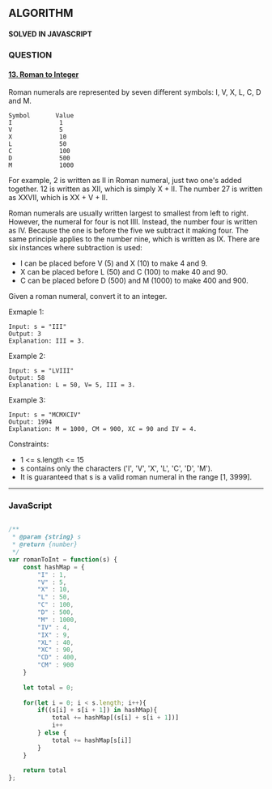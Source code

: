 ## ALGORITHM

#### SOLVED IN JAVASCRIPT 
### QUESTION

#### [13. Roman to Integer](https://leetcode.com/problems/roman-to-integer/)

Roman numerals are represented by seven different symbols: I, V, X, L, C, D and M.

```
Symbol       Value
I             1
V             5
X             10
L             50
C             100
D             500
M             1000
```

For example, 2 is written as II in Roman numeral, just two one's added together. 12 is written as XII, which is simply X + II. The number 27 is written as XXVII, which is XX + V + II.

Roman numerals are usually written largest to smallest from left to right. However, the numeral for four is not IIII. Instead, the number four is written as IV. Because the one is before the five we subtract it making four. The same principle applies to the number nine, which is written as IX. There are six instances where subtraction is used:

* I can be placed before V (5) and X (10) to make 4 and 9. 
* X can be placed before L (50) and C (100) to make 40 and 90. 
* C can be placed before D (500) and M (1000) to make 400 and 900.

Given a roman numeral, convert it to an integer.

Exmaple 1:

```
Input: s = "III"
Output: 3
Explanation: III = 3.
```

Example 2:

```
Input: s = "LVIII"
Output: 58
Explanation: L = 50, V= 5, III = 3.
```

Example 3:

```
Input: s = "MCMXCIV"
Output: 1994
Explanation: M = 1000, CM = 900, XC = 90 and IV = 4.
```


Constraints:

* 1 <= s.length <= 15
* s contains only the characters ('I', 'V', 'X', 'L', 'C', 'D', 'M').
* It is guaranteed that s is a valid roman numeral in the range [1, 3999].

-----

### JavaScript

```js

/**
 * @param {string} s
 * @return {number}
 */
var romanToInt = function(s) {
    const hashMap = {
        "I" : 1,
        "V" : 5,
        "X" : 10,
        "L" : 50,
        "C" : 100,
        "D" : 500,
        "M" : 1000,
        "IV" : 4,
        "IX" : 9,
        "XL" : 40,
        "XC" : 90,
        "CD" : 400,
        "CM" : 900
    }
    
    let total = 0;
    
    for(let i = 0; i < s.length; i++){
        if((s[i] + s[i + 1]) in hashMap){
            total += hashMap[(s[i] + s[i + 1])]
            i++
        } else {
            total += hashMap[s[i]]
        }
    }
    
    return total
};
```
